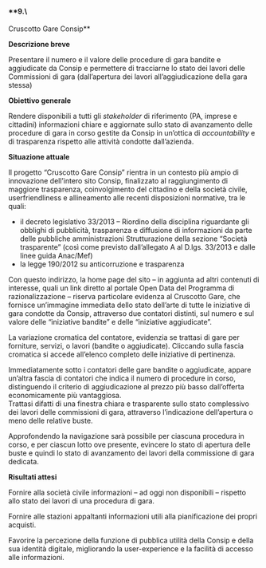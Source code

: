 #### **9.\
 Cruscotto Gare Consip**

**Descrizione breve**

Presentare il numero e il valore delle procedure di gara bandite e
aggiudicate da Consip e permettere di tracciarne lo stato dei lavori
delle Commissioni di gara (dall’apertura dei lavori all’aggiudicazione
della gara stessa)

**Obiettivo generale**

Rendere disponibili a tutti gli *stakeholder* di riferimento (PA,
imprese e cittadini) informazioni chiare e aggiornate sullo stato di
avanzamento delle procedure di gara in corso gestite da Consip in
un’ottica di *accountability* e di trasparenza rispetto alle attività
condotte dall’azienda.

**Situazione attuale**

Il progetto “Cruscotto Gare Consip” rientra in un contesto più ampio di
innovazione dell’intero sito Consip, finalizzato al raggiungimento di
maggiore trasparenza, coinvolgimento del cittadino e della società
civile, userfriendliness e allineamento alle recenti disposizioni
normative, tra le quali:

-   il decreto legislativo 33/2013 – Riordino della disciplina
    riguardante gli obblighi di pubblicità, trasparenza e diffusione di
    informazioni da parte delle pubbliche amministrazioni Strutturazione
    della sezione “Società trasparente” (così come previsto
    dall’allegato A al D.lgs. 33/2013 e dalle linee guida Anac/Mef)
-   la legge 190/2012 su anticorruzione e trasparenza

Con questo indirizzo, la home page del sito – in aggiunta ad altri
contenuti di interesse, quali un link diretto al portale Open Data del
Programma di razionalizzazione – riserva particolare evidenza al
Cruscotto Gare, che fornisce un’immagine immediata dello stato dell’arte
di tutte le iniziative di gara condotte da Consip, attraverso due
contatori distinti, sul numero e sul valore delle “iniziative bandite” e
delle “iniziative aggiudicate”.

La variazione cromatica del contatore, evidenzia se trattasi di gare per
forniture, servizi, o lavori (bandite o aggiudicate). Cliccando sulla
fascia cromatica si accede all’elenco completo delle iniziative di
pertinenza.

Immediatamente sotto i contatori delle gare bandite o aggiudicate,
appare un’altra fascia di contatori che indica il numero di procedure in
corso, distinguendo il criterio di aggiudicazione al prezzo più basso
dall’offerta economicamente più vantaggiosa. \
Trattasi difatti di una finestra chiara e trasparente sullo stato
complessivo dei lavori delle commissioni di gara, attraverso
l’indicazione dell’apertura o meno delle relative buste.

Approfondendo la navigazione sarà possibile per ciascuna procedura in
corso, e per ciascun lotto ove presente, evincere lo stato di apertura
delle buste e quindi lo stato di avanzamento dei lavori della
commissione di gara dedicata.

**Risultati attesi**

Fornire alla società civile informazioni – ad oggi non disponibili –
rispetto allo stato dei lavori di una procedura di gara.

Fornire alle stazioni appaltanti informazioni utili alla pianificazione
dei propri acquisti.

Favorire la percezione della funzione di pubblica utilità della Consip e
della sua identità digitale, migliorando la user-experience e la
facilità di accesso alle informazioni.

